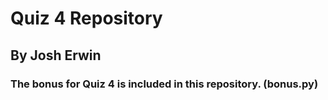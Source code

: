 # Quiz 4 Repository
## By Josh Erwin
### The bonus for Quiz 4 is included in this repository. (bonus.py)
